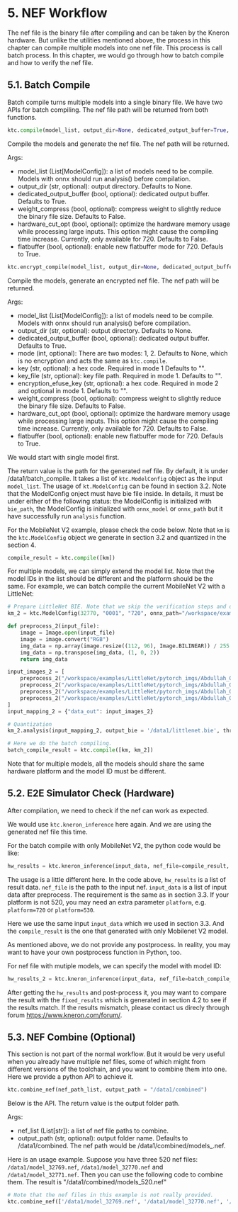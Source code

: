 # 5. NEF Workflow

The nef file is the binary file after compiling and can be taken by the Kneron hardware. But unlike the utilities mentioned above, the process in this chapter can compile multiple models into one nef file. This process is call batch process. In this chapter, we would go through how to batch compile and how to verify the nef file.

## 5.1. Batch Compile

Batch compile turns multiple models into a single binary file. We have two APIs for batch compiling. The nef file path will be returned from both functions.

```python
ktc.compile(model_list, output_dir=None, dedicated_output_buffer=True, weight_compress=False)
```

Compile the models and generate the nef file. The nef path will be returned.

Args:

* model_list (List[ModelConfig]): a list of models need to be compile. Models with onnx should run analysis() before compilation.
* output_dir (str, optional): output directory. Defaults to None.
* dedicated_output_buffer (bool, optional): dedicated output buffer. Defaults to True.
* weight_compress (bool, optional): compress weight to slightly reduce the binary file size. Defaults to False.
* hardware_cut_opt (bool, optional): optimize the hardware memory usage while processing large inputs. This option might cause the compiling time increase. Currently, only available for 720. Defaults to False.
* flatbuffer (bool, optional): enable new flatbuffer mode for 720. Defauls to True.

```python
ktc.encrypt_compile(model_list, output_dir=None, dedicated_output_buffer=True, mode=None, key="", key_file="", encryption_efuse_key="", weight_compress=False)
```

Compile the models, generate an encrypted nef file. The nef path will be returned.

Args:

* model_list (List[ModelConfig]): a list of models need to be compile. Models with onnx should run analysis() before compilation.
* output_dir (str, optional): output directory. Defaults to None.
* dedicated_output_buffer (bool, optional): dedicated output buffer. Defaults to True.
* mode (int, optional): There are two modes: 1, 2. Defaults to None, which is no encryption and acts the same as `ktc.compile`.
* key (str, optional): a hex code. Required in mode 1 Defaults to "".
* key_file (str, optional): key file path. Required in mode 1. Defaults to "".
* encryption_efuse_key (str, optional): a hex code. Required in mode 2 and optional in mode 1. Defaults to "".
* weight_compress (bool, optional): compress weight to slightly reduce the binary file size. Defaults to False.
* hardware_cut_opt (bool, optional): optimize the hardware memory usage while processing large inputs. This option might cause the compiling time increase. Currently, only available for 720. Defaults to False.
* flatbuffer (bool, optional): enable new flatbuffer mode for 720. Defauls to True.

We would start with single model first.

The return value is the path for the generated nef file. By default, it is under /data1/batch_compile. It takes a list of `ktc.ModelConfig` object as the input `model_list`. The usage of `kt.ModelConfig` can be found in section 3.2. Note that the ModelConfig onject must have bie file inside. In details, it must be under either of the following status: the ModelConfig is initialized with `bie_path`, the ModelConfig is initialized with `onnx_model` or `onnx_path` but it have successfully run `analysis` function.

For the MobileNet V2 example, please check the code below. Note that `km` is the `ktc.ModelConfig` object we generate in section 3.2 and quantized in the section 4.

```python
compile_result = ktc.compile([km])
```

For multiple models, we can simply extend the model list. Note that the model IDs in the list should be different and the platform should be the same. For example, we can batch compile the current MobileNet V2 with a LittleNet:

```python
# Prepare LittleNet BIE. Note that we skip the verification steps and only used 1 quantization image since we only want to use the bie as another example input and do not cares about its precision.
km_2 = ktc.ModelConfig(32770, "0001", "720", onnx_path="/workspace/examples/LittleNet/LittleNet.onnx")

def preprocess_2(input_file):
    image = Image.open(input_file)
    image = image.convert("RGB")
    img_data = np.array(image.resize((112, 96), Image.BILINEAR)) / 255
    img_data = np.transpose(img_data, (1, 0, 2))
    return img_data

input_images_2 = [
    preprocess_2("/workspace/examples/LittleNet/pytorch_imgs/Abdullah_0001.png"),
    preprocess_2("/workspace/examples/LittleNet/pytorch_imgs/Abdullah_0002.png"),
    preprocess_2("/workspace/examples/LittleNet/pytorch_imgs/Abdullah_0003.png"),
    preprocess_2("/workspace/examples/LittleNet/pytorch_imgs/Abdullah_0004.png"),
]
input_mapping_2 = {"data_out": input_images_2}

# Quantization
km_2.analysis(input_mapping_2, output_bie = '/data1/littlenet.bie', threads = 4)

# Here we do the batch compiling.
batch_compile_result = ktc.compile([km, km_2])
```

Note that for multiple models, all the models should share the same hardware platform and the model ID must be different.

## 5.2. E2E Simulator Check (Hardware)

After compilation, we need to check if the nef can work as expected.

We would use `ktc.kneron_inference` here again. And we are using the generated nef file this time.

For the batch compile with only MobileNet V2, the python code would be like:

```python
hw_results = ktc.kneron_inference(input_data, nef_file=compile_result, platform=720)
```

The usage is a little different here. In the code above, `hw_results` is a list of result data. `nef_file` is the path to the input nef. `input_data` is a list of input data after preprocess. The requirement is the same as in section 3.3. If your platform is not 520, you may need an extra parameter `platform`, e.g. `platform=720` or `platform=530`.

Here we use the same input `input_data` which we used in section 3.3. And the `compile_result` is the one that generated with only Mobilenet V2 model.

As mentioned above, we do not provide any postprocess. In reality, you may want to have your own postprocess function in Python, too.

For nef file with mutiple models, we can specify the model with model ID:

```python
hw_results_2 = ktc.kneron_inference(input_data, nef_file=batch_compile_result, model_id=32769, platform=720)
```

After getting the `hw_results` and post-process it, you may want to compare the result with the `fixed_results` which is generated in section 4.2 to see if the results match. If the results mismatch, please contact us direcly through forum <https://www.kneron.com/forum/>.

## 5.3. NEF Combine (Optional)

This section is not part of the normal workflow. But it would be very useful when you already have multiple nef files, some of which might from different versions of the toolchain, and you want to combine them into one. Here we provide a python API to achieve it.

```python
ktc.combine_nef(nef_path_list, output_path = "/data1/combined")
```

Below is the API. The return value is the output folder path.

Args:

* nef_list (List[str]): a list of nef file paths to combine.
* output_path (str, optional): output folder name. Defaults to /data1/combined. The nef path would be /data1/combined/models_<target>.nef.

Here is an usage example. Suppose you have three 520 nef files: `/data1/model_32769.nef`, `/data1/model_32770.nef` and `/data1/model_32771.nef`. Then you can use the following code to combine them. The result is "/data1/combined/models_520.nef"

```python
# Note that the nef files in this example is not really provided.
ktc.combine_nef(['/data1/model_32769.nef', '/data1/model_32770.nef', '/data1/model_32771.nef'], output_path = "/data1/combined")
```
